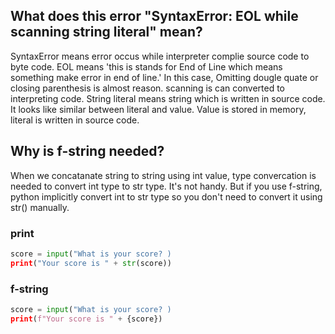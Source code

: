 ## What does this error "SyntaxError: EOL while scanning string literal" mean?
SyntaxError means error occus while interpreter complie source code to byte code. EOL means 'this is stands for End of Line which means something make error in end of line.' In this case, Omitting dougle quate or closing parenthesis is almost reason.
scanning is can converted to interpreting code. String literal means string which is written in source code. It looks like similar between literal and value. Value is stored in memory, literal is written in source code.

## Why is f-string needed?
When we concatanate string to string using int value, type convercation is needed to convert int type to str type. It's not handy. But if you use f-string, python implicitly convert int to str type so you don't need to convert it using str() manually.

### print
```python
score = input("What is your score? )
print("Your score is " + str(score))
```

### f-string
```python
score = input("What is your score? )
print(f"Your score is " + {score})
```

